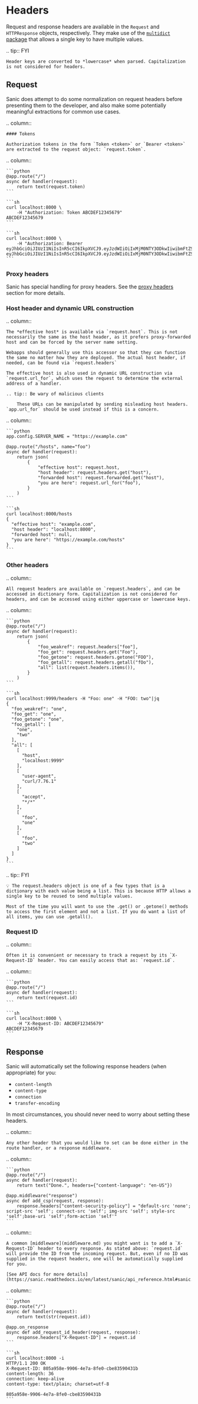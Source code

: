 # Headers

Request and response headers are available in the `Request` and `HTTPResponse` objects, respectively. They make use of the [`multidict` package](https://multidict.readthedocs.io/en/stable/multidict.html#cimultidict) that allows a single key to have multiple values.

.. tip:: FYI

```
Header keys are converted to *lowercase* when parsed. Capitalization is not considered for headers.
```

## Request

Sanic does attempt to do some normalization on request headers before presenting them to the developer, and also make some potentially meaningful extractions for common use cases.

.. column::

```
#### Tokens

Authorization tokens in the form `Token <token>` or `Bearer <token>` are extracted to the request object: `request.token`.
```

.. column::

````
```python
@app.route("/")
async def handler(request):
    return text(request.token)
```

```sh
curl localhost:8000 \
    -H "Authorization: Token ABCDEF12345679"
ABCDEF12345679
```

```sh
curl localhost:8000 \
    -H "Authorization: Bearer eyJhbGciOiJIUzI1NiIsInR5cCI6IkpXVCJ9.eyJzdWIiOiIxMjM0NTY3ODkwIiwibmFtZSI6IkpvaG4gRG9lIiwiaWF0IjoxNTE2MjM5MDIyfQ.SflKxwRJSMeKKF2QT4fwpMeJf36POk6yJV_adQssw5c"
eyJhbGciOiJIUzI1NiIsInR5cCI6IkpXVCJ9.eyJzdWIiOiIxMjM0NTY3ODkwIiwibmFtZSI6IkpvaG4gRG9lIiwiaWF0IjoxNTE2MjM5MDIyfQ.SflKxwRJSMeKKF2QT4fwpMeJf36POk6yJV_adQssw5c
```
````

### Proxy headers

Sanic has special handling for proxy headers. See the [proxy headers](/guide/advanced/proxy-headers.md) section for more details.

### Host header and dynamic URL construction

.. column::

```
The *effective host* is available via `request.host`. This is not necessarily the same as the host header, as it prefers proxy-forwarded host and can be forced by the server name setting.

Webapps should generally use this accessor so that they can function the same no matter how they are deployed. The actual host header, if needed, can be found via `request.headers`

The effective host is also used in dynamic URL construction via `request.url_for`, which uses the request to determine the external address of a handler.

.. tip:: Be wary of malicious clients

    These URLs can be manipulated by sending misleading host headers. `app.url_for` should be used instead if this is a concern.
```

.. column::

````
```python
app.config.SERVER_NAME = "https://example.com"

@app.route("/hosts", name="foo")
async def handler(request):
    return json(
        {
            "effective host": request.host,
            "host header": request.headers.get("host"),
            "forwarded host": request.forwarded.get("host"),
            "you are here": request.url_for("foo"),
        }
    )
```

```sh
curl localhost:8000/hosts
{
  "effective host": "example.com",
  "host header": "localhost:8000",
  "forwarded host": null,
  "you are here": "https://example.com/hosts"
}
```
````

### Other headers

.. column::

```
All request headers are available on `request.headers`, and can be accessed in dictionary form. Capitalization is not considered for headers, and can be accessed using either uppercase or lowercase keys.
```

.. column::

````
```python
@app.route("/")
async def handler(request):
    return json(
        {
            "foo_weakref": request.headers["foo"],
            "foo_get": request.headers.get("Foo"),
            "foo_getone": request.headers.getone("FOO"),
            "foo_getall": request.headers.getall("fOo"),
            "all": list(request.headers.items()),
        }
    )
```

```sh
curl localhost:9999/headers -H "Foo: one" -H "FOO: two"|jq
{
  "foo_weakref": "one",
  "foo_get": "one",
  "foo_getone": "one",
  "foo_getall": [
    "one",
    "two"
  ],
  "all": [
    [
      "host",
      "localhost:9999"
    ],
    [
      "user-agent",
      "curl/7.76.1"
    ],
    [
      "accept",
      "*/*"
    ],
    [
      "foo",
      "one"
    ],
    [
      "foo",
      "two"
    ]
  ]
}
```
````

.. tip:: FYI

```
💡 The request.headers object is one of a few types that is a dictionary with each value being a list. This is because HTTP allows a single key to be reused to send multiple values.

Most of the time you will want to use the .get() or .getone() methods to access the first element and not a list. If you do want a list of all items, you can use .getall().
```

### Request ID

.. column::

```
Often it is convenient or necessary to track a request by its `X-Request-ID` header. You can easily access that as: `request.id`.
```

.. column::

````
```python
@app.route("/")
async def handler(request):
    return text(request.id)
```

```sh
curl localhost:8000 \
    -H "X-Request-ID: ABCDEF12345679"
ABCDEF12345679
```
````

## Response

Sanic will automatically set the following response headers (when appropriate) for you:

- `content-length`
- `content-type`
- `connection`
- `transfer-encoding`

In most circumstances, you should never need to worry about setting these headers.

.. column::

```
Any other header that you would like to set can be done either in the route handler, or a response middleware.
```

.. column::

````
```python
@app.route("/")
async def handler(request):
    return text("Done.", headers={"content-language": "en-US"})

@app.middleware("response")
async def add_csp(request, response):
    response.headers["content-security-policy"] = "default-src 'none'; script-src 'self'; connect-src 'self'; img-src 'self'; style-src 'self';base-uri 'self';form-action 'self'"
```
````

.. column::

```
A common [middleware](middleware.md) you might want is to add a `X-Request-ID` header to every response. As stated above: `request.id` will provide the ID from the incoming request. But, even if no ID was supplied in the request headers, one will be automatically supplied for you.

[See API docs for more details](https://sanic.readthedocs.io/en/latest/sanic/api_reference.html#sanic.request.Request.id)
```

.. column::

````
```python
@app.route("/")
async def handler(request):
    return text(str(request.id))

@app.on_response
async def add_request_id_header(request, response):
    response.headers["X-Request-ID"] = request.id
```

```sh
curl localhost:8000 -i
HTTP/1.1 200 OK
X-Request-ID: 805a958e-9906-4e7a-8fe0-cbe83590431b
content-length: 36
connection: keep-alive
content-type: text/plain; charset=utf-8

805a958e-9906-4e7a-8fe0-cbe83590431b
```
````

